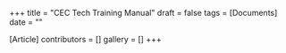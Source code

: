 +++
title = "CEC Tech Training Manual"
draft = false
tags = [Documents]
date = ""

[Article]
contributors = []
gallery = []
+++